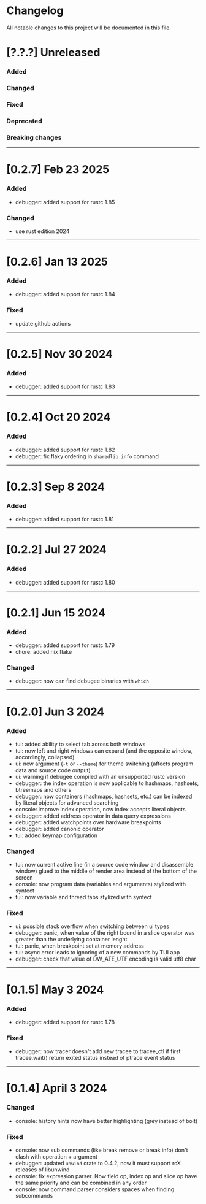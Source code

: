 # Changelog

All notable changes to this project will be documented in this file.

# [?.?.?] Unreleased

### Added

### Changed

### Fixed

### Deprecated

### Breaking changes

---

# [0.2.7] Feb 23 2025

### Added
- debugger: added support for rustc 1.85

### Changed
- use rust edition 2024 

---

# [0.2.6] Jan 13 2025

### Added
- debugger: added support for rustc 1.84

### Fixed
- update github actions 

---

# [0.2.5] Nov 30 2024

### Added
- debugger: added support for rustc 1.83

---

# [0.2.4] Oct 20 2024

### Added

- debugger: added support for rustc 1.82
- debugger: fix flaky ordering in `sharedlib info` command

---

# [0.2.3] Sep 8 2024

### Added

- debugger: added support for rustc 1.81

---

# [0.2.2] Jul 27 2024

### Added

- debugger: added support for rustc 1.80

---

# [0.2.1] Jun 15 2024

### Added

- debugger: added support for rustc 1.79
- chore: added nix flake

### Changed

- debugger: now can find debugee binaries with `which`

---

# [0.2.0] Jun 3 2024

### Added

- tui: added ability to select tab across both windows
- tui: now left and right windows can expand (and the opposite window,
  accordingly, collapsed)
- ui: new argument (`-t` or `--theme`) for theme switching (affects program data
  and source code output)
- ui: warning if debugee compiled with an unsupported rustc version
- debugger: the index operation is now applicable to hashmaps, hashsets,
  btreemaps and others
- debugger: now containers (hashmaps, hashsets, etc.) can be indexed by literal
  objects for advanced searching
- console: improve index operation, now index accepts literal objects
- debugger: added address operator in data query expressions
- debugger: added watchpoints over hardware breakpoints
- debugger: added canonic operator
- tui: added keymap configuration

### Changed

- tui: now current active line (in a source code window and disassemble window)
  glued to the middle of render area instead of the bottom of the screen
- console: now program data (variables and arguments) stylized with syntect
- tui: now variable and thread tabs stylized with syntect

### Fixed

- ui: possible stack overflow when switching between ui types
- debugger: panic, when value of the right bound in a slice operator was greater than the underlying container lenght
- tui: panic, when breakpoint set at memory address
- tui: async error leads to ignoring of a new commands by TUI app
- debugger: check that value of DW_ATE_UTF encoding is valid utf8 char

---

# [0.1.5] May 3 2024

### Added

- debugger: added support for rustc 1.78

### Fixed

- debugger: now tracer doesn't add new tracee to tracee_ctl if first
  tracee.wait() return exited status instead of ptrace event status

---

# [0.1.4] April 3 2024

### Changed

- console: history hints now have better highlighting (grey instead of bolt)

### Fixed

- console: now sub commands (like break remove or break info) don't clash with
  operation + argument
- debugger: updated `unwind` crate to 0.4.2, now it must support rcX releases of
  libunwind
- console: fix expression parser. Now field op, index op and slice op have the
  same priority and can be combined in any order
- console: now command parser considers spaces when finding subcommands